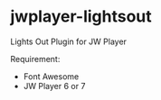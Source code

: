 # jwplayer-lightsout
Lights Out Plugin for JW Player

Requirement: 
  - Font Awesome
  - JW Player 6 or 7
